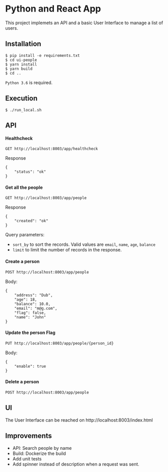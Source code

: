 # Python and React App

This project implemets an API and a basic User Interface to manage a list of users.


## Installation

    $ pip install -e requirements.txt
	$ cd ui-people
    $ yarn install
    $ yarn build
    $ cd ..

``Python 3.6`` is required.


## Execution

    $ ./run_local.sh

## API

#### Healthcheck
```
GET http://localhost:8003/app/healthcheck
```
Response
```
{
    "status": "ok"
}
```

#### Get all the people
```
GET http://localhost:8003/app/people
```
Response
```
{
    "created": "ok"
}
```
Query parameters:
- `sort_by` to sort the records. Valid values are `email`, `name`, `age`, `balance`
- `limit` to limit the number of records in the response.

#### Create a person
```
POST http://localhost:8003/app/people
```
Body:
```
{
	"address": "Dub",
	"age": 18,
	"balance": 10.0,
	"email": "m@g.com",
	"flag": false,
	"name": "John"
}
```
#### Update the person Flag
```
PUT http://localhost:8003/app/people/{person_id}
```
Body:
```
{
	"enable": true
}
```

#### Delete a person
```
POST http://localhost:8003/app/people
```

## UI

The User Interface can be reached on http://localhost:8003/index.html

## Improvements
- API: Search people by name
- Build: Dockerize the build
- Add unit tests
- Add spinner instead of description when a request was sent.
